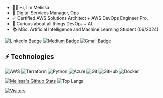 - 👋🏼 Hi, I’m Melissa
- 💼 Digital Services Manager, Ops
- ✅ Certified AWS Solutions Architect + AWS DevOps Engineer Pro.
- 👀 Curious about all things DevOps + AI.
- 📚 MSc. Artificial Intelligence and Machine Learning Student (06/2024)
<!---
melissacharles/melissacharles is a ✨ special ✨ repository because its `README.md` (this file) appears on your GitHub profile.
You can click the Preview link to take a look at your changes.
--->
[![Linkedin Badge](https://img.shields.io/badge/-Melissa%20Charles-blue?style=flat-square&logo=Linkedin&logoColor=white&link=https://www.linkedin.com/in/melissawcharles/)](https://www.linkedin.com/in/melissawcharles/)
[![Medium Badge](https://img.shields.io/badge/Melissa%20Charles-12100E?style=flat-square&logo=medium&logoColor=white&link=https://medium.com/@melissacharles.py/)](https://medium.com/@melissacharles.py/)
[![Gmail Badge](https://img.shields.io/badge/-melissacharles.py@gmail.com-c14438?style=flat-square&logo=Gmail&logoColor=white&link=mailto:melissacharles.py@gmail.com)](mailto:Melissacharles.py@Gmail.com.com)


## ⚡ Technologies
![AWS](https://img.shields.io/badge/AWS-%23FF9900.svg?style=for-the-badge&logo=amazon-aws&logoColor=white)
![Terraform](https://img.shields.io/badge/terraform-%235835CC.svg?style=for-the-badge&logo=terraform&logoColor=white)
![Python](https://img.shields.io/badge/python-3670A0?style=for-the-badge&logo=python&logoColor=ffdd54)
![Azure](https://img.shields.io/badge/azure-%230072C6.svg?style=for-the-badge&logo=microsoftazure&logoColor=white)
![Git](https://img.shields.io/badge/git-%23F05033.svg?style=for-the-badge&logo=git&logoColor=white)
![GitHub](https://img.shields.io/badge/github-%23121011.svg?style=for-the-badge&logo=github&logoColor=white)
![Docker](https://img.shields.io/badge/docker-%230db7ed.svg?style=for-the-badge&logo=docker&logoColor=white)

[![Melissa's Github Stats](https://github-readme-stats.vercel.app/api?username=melissacharles)](https://github.com/melissacharles/github-readme-stats)
![Top Langs](https://github-readme-stats.vercel.app/api/top-langs/?username=MelissaCharles&hide=TeX&layout=compact)

[![Visitors](https://api.visitorbadge.io/api/visitors?path=MelissaCharles%2MelissaCharles&label=VISITORS&countColor=%23263759)](https://visitorbadge.io/status?path=MelissaCharles%2FMelissaCharles)
